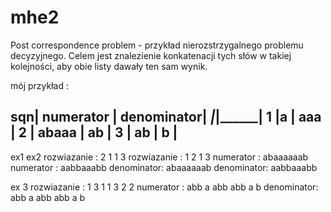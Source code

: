# mhe2

Post correspondence problem - przykład nierozstrzygalnego problemu decyzyjnego. Celem jest znalezienie konkatenacji tych słów w takiej kolejności, aby obie listy dawały ten sam wynik.

mój przykład :

sqn| numerator |   denominator|
___|___________|______________|
1  |a          |      aaa     |
2  | abaaa     |        ab    |
3  | ab        |        b     |
--------------------------------
ex1                             ex2
rozwiazanie : 2 1 1 3           rozwiazanie : 1 2 1 3
numerator  : abaaaaaab          numerator  : aabbaaabb
denominator: abaaaaaab          denominator: aabbaaabb

ex 3
rozwiazanie : 1 3 1 1 3 2 2
numerator  : abb a abb abb a b
denominator: abb a abb abb a b
